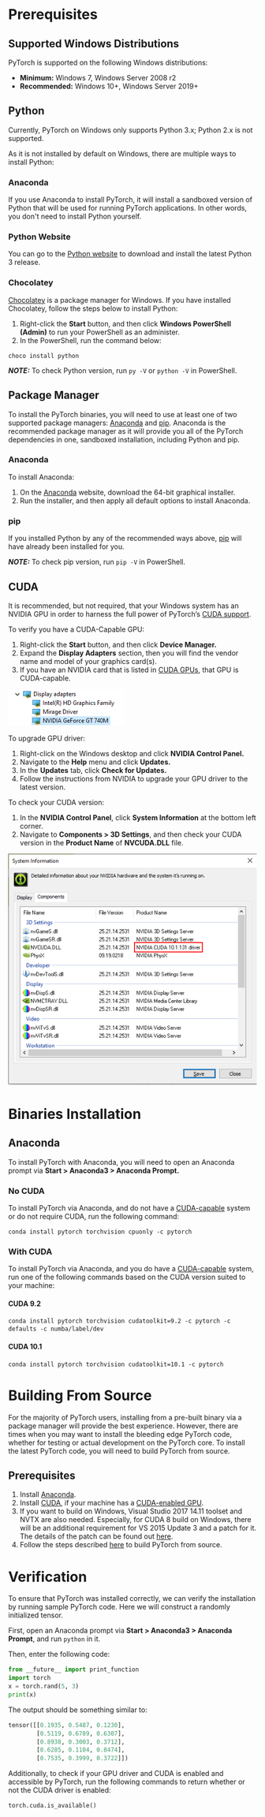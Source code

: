 # Prerequisites

## Supported Windows Distributions

PyTorch is supported on the following Windows distributions:

* __Minimum:__ Windows 7, Windows Server 2008 r2
* __Recommended:__ Windows 10+, Windows Server 2019+

## Python

Currently, PyTorch on Windows only supports Python 3.x; Python 2.x is not supported.

As it is not installed by default on Windows, there are multiple ways to install Python:

### Anaconda

If you use Anaconda to install PyTorch, it will install a sandboxed version of Python that will be used for running PyTorch applications. In other words, you don't need to install Python yourself.

### Python Website

You can go to the [Python website](https://www.python.org/downloads/windows/) to download and install the latest Python 3 release.

### Chocolatey

[Chocolatey](https://chocolatey.org/) is a package manager for Windows. If you have installed Chocolatey, follow the steps below to install Python:

1. Right-click the **Start** button, and then click **Windows PowerShell (Admin)** to run your PowerShell as an administer.
2. In the PowerShell, run the command below:

```
choco install python
```

_**NOTE:**_ To check Python version, run `py -V` or `python -V` in PowerShell.

## Package Manager

To install the PyTorch binaries, you will need to use at least one of two supported package managers: [Anaconda](https://www.anaconda.com/distribution/#windows) and [pip](https://pypi.org/project/pip/). Anaconda is the recommended package manager as it will provide you all of the PyTorch dependencies in one, sandboxed installation, including Python and pip.

### Anaconda

To install Anaconda: 

1. On the [Anaconda](https://www.anaconda.com/distribution/#windows) website, download the 64-bit graphical installer.
2. Run the installer, and then apply all default options to install Anaconda.

### pip

If you installed Python by any of the recommended ways above, [pip](https://pypi.org/project/pip/) will have already been installed for you.

_**NOTE:**_ To check pip version, run `pip -V` in PowerShell.

## CUDA

It is recommended, but not required, that your Windows system has an NVIDIA GPU in order to harness the full power of PyTorch’s [CUDA support](https://pytorch.org/tutorials/beginner/blitz/tensor_tutorial.html?highlight=cuda#cuda-tensors).

To verify you have a CUDA-Capable GPU:

1. Right-click the **Start** button, and then click **Device Manager.** 
2. Expand the **Display Adapters** section, then you will find the vendor name and model of your graphics card(s).
3. If you have an NVIDIA card that is listed in [CUDA GPUs](http://developer.nvidia.com/cuda-gpus), that GPU is CUDA-capable.

![](assets/gpu_en.png)

To upgrade GPU driver:

1. Right-click on the Windows desktop and click **NVIDIA Control Panel.**
2. Navigate to the **Help** menu and click **Updates.**
3. In the **Updates** tab, click **Check for Updates.**
4. Follow the instructions from NVIDIA to upgrade your GPU driver to the latest version.

To check your CUDA version:

1. In the **NVIDIA Control Panel**, click **System Information** at the bottom left corner. 
2. Navigate to **Components &gt; 3D Settings**, and then check your CUDA version in the **Product Name** of **NVCUDA.DLL** file.

![](assets/cuda_en.png)

# Binaries Installation

## Anaconda

<span id="anaconda"></span>

To install PyTorch with Anaconda, you will need to open an Anaconda prompt via **Start &gt; Anaconda3 &gt; Anaconda Prompt.**

### No CUDA

To install PyTorch via Anaconda, and do not have a [CUDA-capable](https://developer.nvidia.com/cuda-zone) system or do not require CUDA, run the following command:

```
conda install pytorch torchvision cpuonly -c pytorch
```

### With CUDA

To install PyTorch via Anaconda, and you do have a [CUDA-capable](https://developer.nvidia.com/cuda-zone) system, run one of the following commands based on the CUDA version suited to your machine:

#### CUDA 9.2

```
conda install pytorch torchvision cudatoolkit=9.2 -c pytorch -c defaults -c numba/label/dev
```

#### CUDA 10.1

```
conda install pytorch torchvision cudatoolkit=10.1 -c pytorch
```

# Building From Source

For the majority of PyTorch users, installing from a pre-built binary via a package manager will provide the best experience. However, there are times when you may want to install the bleeding edge PyTorch code, whether for testing or actual development on the PyTorch core. To install the latest PyTorch code, you will need to build PyTorch from source.

## Prerequisites

1. Install [Anaconda](install_en.md/#anaconda).
2. Install [CUDA](https://developer.nvidia.com/cuda-downloads), if your machine has a [CUDA-enabled GPU](https://developer.nvidia.com/cuda-gpus).
3. If you want to build on Windows, Visual Studio 2017 14.11 toolset and NVTX are also needed. Especially, for CUDA 8 build on Windows, there will be an additional requirement for VS 2015 Update 3 and a patch for it. The details of the patch can be found out [here](https://support.microsoft.com/en-gb/help/4020481/fix-link-exe-crashes-with-a-fatal-lnk1000-error-when-you-use-wholearch).
4. Follow the steps described [here](https://github.com/pytorch/pytorch#from-source) to build PyTorch from source.

# Verification

To ensure that PyTorch was installed correctly, we can verify the installation by running sample PyTorch code. Here we will construct a randomly initialized tensor.

First, open an Anaconda prompt via **Start &gt; Anaconda3 &gt; Anaconda Prompt**, and run `python` in it.

Then, enter the following code:

```python
from __future__ import print_function
import torch
x = torch.rand(5, 3)
print(x)
```

The output should be something similar to:

```python
tensor([[0.1935, 0.5487, 0.1230],
        [0.5119, 0.6789, 0.6307],
        [0.8938, 0.3003, 0.3712],
        [0.6285, 0.1104, 0.8474],
        [0.7535, 0.3999, 0.3722]])
```

Additionally, to check if your GPU driver and CUDA is enabled and accessible by PyTorch, run the following commands to return whether or not the CUDA driver is enabled:

```python
torch.cuda.is_available()
```